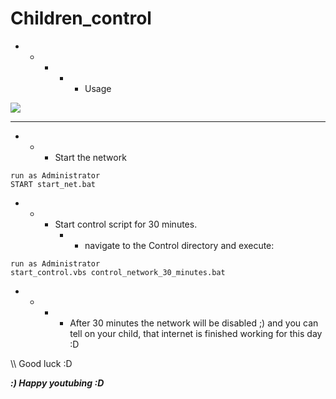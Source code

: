 # Children_control

- - - - - Usage

![](https://github.com/nu11secur1ty/Windows/blob/master/Children_control/logo/childwall.jpg)

--------------------------------------------
- - - Start the network
```
run as Administrator
START start_net.bat
```
- - - Start control script for 30 minutes.
      - - navigate to the Control directory and execute:
```
run as Administrator
start_control.vbs control_network_30_minutes.bat
```
- - - - After 30 minutes the network will be disabled ;)
        and you can tell on your child, that internet is finished working for this day :D 
      
\\\\ Good luck :D

***:) Happy youtubing :D***
